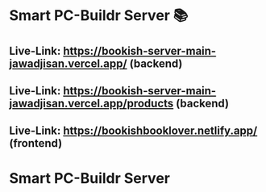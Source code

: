 # Smart PC-Buildr Server 📚

## Live-Link: https://bookish-server-main-jawadjisan.vercel.app/ (backend)

## Live-Link: https://bookish-server-main-jawadjisan.vercel.app/products (backend)

## Live-Link: https://bookishbooklover.netlify.app/ (frontend)

# Smart PC-Buildr Server
